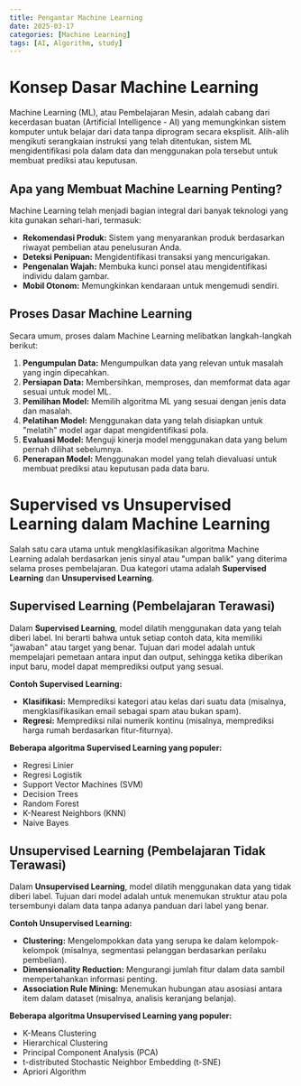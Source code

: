 ```yaml
---
title: Pengantar Machine Learning
date: 2025-03-17
categories: [Machine Learning]
tags: [AI, Algorithm, study]
---
```


# Konsep Dasar Machine Learning

Machine Learning (ML), atau Pembelajaran Mesin, adalah cabang dari kecerdasan buatan (Artificial Intelligence - AI) yang memungkinkan sistem komputer untuk belajar dari data tanpa diprogram secara eksplisit. Alih-alih mengikuti serangkaian instruksi yang telah ditentukan, sistem ML mengidentifikasi pola dalam data dan menggunakan pola tersebut untuk membuat prediksi atau keputusan.

## Apa yang Membuat Machine Learning Penting?

Machine Learning telah menjadi bagian integral dari banyak teknologi yang kita gunakan sehari-hari, termasuk:

* **Rekomendasi Produk:** Sistem yang menyarankan produk berdasarkan riwayat pembelian atau penelusuran Anda.
* **Deteksi Penipuan:** Mengidentifikasi transaksi yang mencurigakan.
* **Pengenalan Wajah:** Membuka kunci ponsel atau mengidentifikasi individu dalam gambar.
* **Mobil Otonom:** Memungkinkan kendaraan untuk mengemudi sendiri.

## Proses Dasar Machine Learning

Secara umum, proses dalam Machine Learning melibatkan langkah-langkah berikut:

1.  **Pengumpulan Data:** Mengumpulkan data yang relevan untuk masalah yang ingin dipecahkan.
2.  **Persiapan Data:** Membersihkan, memproses, dan memformat data agar sesuai untuk model ML.
3.  **Pemilihan Model:** Memilih algoritma ML yang sesuai dengan jenis data dan masalah.
4.  **Pelatihan Model:** Menggunakan data yang telah disiapkan untuk "melatih" model agar dapat mengidentifikasi pola.
5.  **Evaluasi Model:** Menguji kinerja model menggunakan data yang belum pernah dilihat sebelumnya.
6.  **Penerapan Model:** Menggunakan model yang telah dievaluasi untuk membuat prediksi atau keputusan pada data baru.

# Supervised vs Unsupervised Learning dalam Machine Learning

Salah satu cara utama untuk mengklasifikasikan algoritma Machine Learning adalah berdasarkan jenis sinyal atau "umpan balik" yang diterima selama proses pembelajaran. Dua kategori utama adalah **Supervised Learning** dan **Unsupervised Learning**.

## Supervised Learning (Pembelajaran Terawasi)

Dalam **Supervised Learning**, model dilatih menggunakan data yang telah diberi label. Ini berarti bahwa untuk setiap contoh data, kita memiliki "jawaban" atau target yang benar. Tujuan dari model adalah untuk mempelajari pemetaan antara input dan output, sehingga ketika diberikan input baru, model dapat memprediksi output yang sesuai.

**Contoh Supervised Learning:**

* **Klasifikasi:** Memprediksi kategori atau kelas dari suatu data (misalnya, mengklasifikasikan email sebagai spam atau bukan spam).
* **Regresi:** Memprediksi nilai numerik kontinu (misalnya, memprediksi harga rumah berdasarkan fitur-fiturnya).

**Beberapa algoritma Supervised Learning yang populer:**

* Regresi Linier
* Regresi Logistik
* Support Vector Machines (SVM)
* Decision Trees
* Random Forest
* K-Nearest Neighbors (KNN)
* Naive Bayes

## Unsupervised Learning (Pembelajaran Tidak Terawasi)

Dalam **Unsupervised Learning**, model dilatih menggunakan data yang tidak diberi label. Tujuan dari model adalah untuk menemukan struktur atau pola tersembunyi dalam data tanpa adanya panduan dari label yang benar.

**Contoh Unsupervised Learning:**

* **Clustering:** Mengelompokkan data yang serupa ke dalam kelompok-kelompok (misalnya, segmentasi pelanggan berdasarkan perilaku pembelian).
* **Dimensionality Reduction:** Mengurangi jumlah fitur dalam data sambil mempertahankan informasi penting.
* **Association Rule Mining:** Menemukan hubungan atau asosiasi antara item dalam dataset (misalnya, analisis keranjang belanja).

**Beberapa algoritma Unsupervised Learning yang populer:**

* K-Means Clustering
* Hierarchical Clustering
* Principal Component Analysis (PCA)
* t-distributed Stochastic Neighbor Embedding (t-SNE)
* Apriori Algorithm

